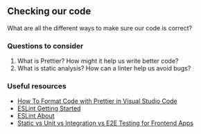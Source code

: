 ## Checking our code

What are all the different ways to make sure our code is correct?

### Questions to consider

1. What is Prettier? How might it help us write better code?
1. What is static analysis? How can a linter help us avoid bugs?

### Useful resources

- [How To Format Code with Prettier in Visual Studio Code](https://www.digitalocean.com/community/tutorials/how-to-format-code-with-prettier-in-visual-studio-code)
- [ESLint Getting Started](https://eslint.org/docs/user-guide/getting-started)
- [ESLint About](https://eslint.org/docs/about/)
- [Static vs Unit vs Integration vs E2E Testing for Frontend Apps](https://kentcdodds.com/blog/unit-vs-integration-vs-e2e-tests)

